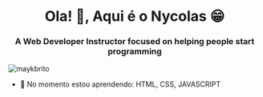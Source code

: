 <h1 align="center"> Ola! 👋, Aqui é o Nycolas 😁</h1>
<h3 align="center">A Web Developer Instructor focused on helping people start programming</h3>
<p align="left"> <img src="https://komarev.com/ghpvc/?username=maykbrito" alt="maykbrito" /> </p>



- 🌱 No momento estou aprendendo: HTML, CSS, JAVASCRIPT
